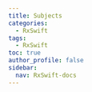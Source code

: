 ```yaml
---
title: Subjects
categories:
  - RxSwift
tags:
  - RxSwift
toc: true
author_profile: false
sidebar:
  nav: RxSwift-docs
---
```

